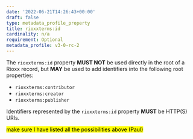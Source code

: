 ```yaml
---
date: '2022-06-21T14:26:43+00:00'
draft: false
type: metadata_profile_property
title: rioxxterms:id
cardinality: n/a
requirement: Optional
metadata_profile: v3-0-rc-2
---
```


The `rioxxterms:id` property **MUST NOT** be used directly in the root of a Rioxx record, but **MAY** be used to add identifiers into the following root properties:

* `rioxxterms:contributor`
* `rioxxterms:creator`
* `rioxxterms:publisher`

Identifiers represented by the `rioxxterms:id` property **MUST** be HTTP(S) URIs.

<mark>make sure I have listed all the possibilities above (Paul)</mark>